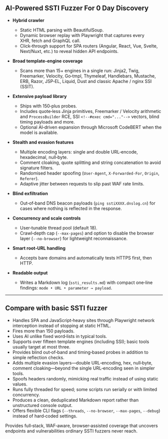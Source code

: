 ## AI-Powered SSTI Fuzzer For 0 Day Discovery

- **Hybrid crawler**
  - Static HTML parsing with BeautifulSoup.
  - Dynamic browser replay with Playwright that captures every XHR, fetch and GraphQL call.
  - Click‑through support for SPA routers (Angular, React, Vue, Svelte, Next/Nuxt, etc.) to reveal hidden API endpoints.

- **Broad template‑engine coverage**
  - Scans more than 15+ engines in a single run: Jinja2, Twig, Freemarker, Velocity, Go‑tmpl, Thymeleaf, Handlebars, Mustache, ERB, Razor, JSP‑EL, Liquid, Dust and classic Apache / nginx SSI (SSIT).

- **Extensive payload library**
  - Ships with 150‑plus probes.
  - Includes quote‑less Jinja primitives, Freemarker / Velocity arithmetic and `ProcessBuilder` RCE, SSI `<!--#exec cmd="..."-->` vectors, blind timing payloads and more.
  - Optional AI‑driven expansion through Microsoft CodeBERT when the model is available.

- **Stealth and evasion features**
  - Multiple encoding layers: single and double URL‑encode, hexadecimal, null‑byte.
  - Comment cloaking, quote splitting and string concatenation to avoid signature filters.
  - Randomised header spoofing (`User‑Agent`, `X‑Forwarded‑For`, `Origin`, `Referer`).
  - Adaptive jitter between requests to slip past WAF rate limits.

- **Blind exfiltration**
  - Out‑of‑band DNS beacon payloads (`ping sstiXXXX.dnslog.cn`) for cases where nothing is reflected in the response.

- **Concurrency and scale controls**
  - User‑tunable thread pool (default 18).
  - Crawl‑depth cap (`--max-pages`) and option to disable the browser layer (`--no-browser`) for lightweight reconnaissance.

- **Smart root‑URL handling**
  - Accepts bare domains and automatically tests HTTPS first, then HTTP.

- **Readable output**
  - Writes a Markdown log (`ssti_results.md`) with compact one‑line findings: `mode • URL • parameter → payload`.

---

## Compare with basic SSTI fuzzer

- Handles SPA and JavaScript‑heavy sites through Playwright network interception instead of stopping at static HTML.
- Fires more than 150 payloads.
- Uses AI unlike fixed word‑lists in typical tools.
- Supports over fifteen template engines (including SSI); basic tools usually target at most three.
- Provides blind out‑of‑band and timing‑based probes in addition to simple reflection checks.
- Adds multiple evasion layers—double URL‑encoding, hex, null‑byte, comment cloaking—beyond the single URL‑encoding seen in simpler tools.
- Spoofs headers randomly, mimicking real traffic instead of using static values.
- Runs fully threaded for speed; some scripts run serially or with limited concurrency.
- Produces a clean, deduplicated Markdown report rather than unstructured console output.
- Offers flexible CLI flags (`--threads`, `--no-browser`, `--max-pages`, `--debug`) instead of hard‑coded settings.

Provides full‑stack, WAF‑aware, browser‑assisted coverage that uncovers endpoints and vulnerabilities ordinary SSTI fuzzers never reach.
